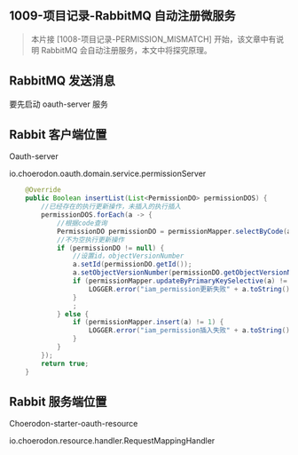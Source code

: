 ## 1009-项目记录-RabbitMQ 自动注册微服务

> 本片接 [1008-项目记录-PERMISSION_MISMATCH] 开始，该文章中有说明 RabbitMQ 会自动注册服务，本文中将探究原理。



## RabbitMQ 发送消息

要先启动 oauth-server 服务



## Rabbit 客户端位置

Oauth-server

io.choerodon.oauth.domain.service.permissionServer

 

~~~java
	@Override
    public Boolean insertList(List<PermissionDO> permissionDOS) {
        //已经存在的执行更新操作，未插入的执行插入
        permissionDOS.forEach(a -> {
            //根据code查询
            PermissionDO permissionDO = permissionMapper.selectByCode(a);
            //不为空执行更新操作
            if (permissionDO != null) {
                //设置id，objectVersionNumber
                a.setId(permissionDO.getId());
                a.setObjectVersionNumber(permissionDO.getObjectVersionNumber());
                if (permissionMapper.updateByPrimaryKeySelective(a) != 1) {
                    LOGGER.error("iam_permission更新失败" + a.toString());
                }
                ;
            } else {
                if (permissionMapper.insert(a) != 1) {
                    LOGGER.error("iam_permission插入失败" + a.toString());
                }
            }
        });
        return true;
    }
~~~







## Rabbit 服务端位置

Choerodon-starter-oauth-resource

io.choerodon.resource.handler.RequestMappingHandler



